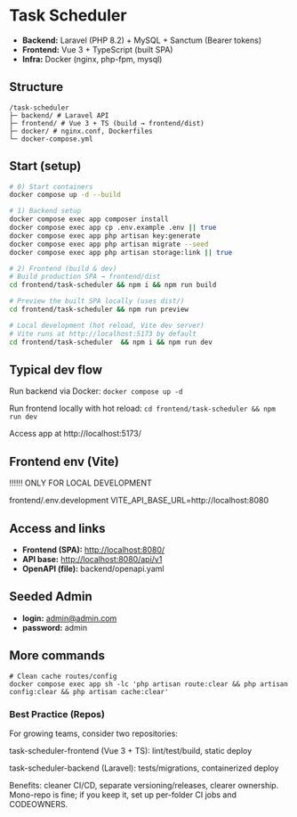# Task Scheduler 

- **Backend:** Laravel (PHP 8.2) + MySQL + Sanctum (Bearer tokens)
- **Frontend:** Vue 3 + TypeScript (built SPA)
- **Infra:** Docker (nginx, php-fpm, mysql)

## Structure

```
/task-scheduler
├─ backend/ # Laravel API
├─ frontend/ # Vue 3 + TS (build → frontend/dist)
├─ docker/ # nginx.conf, Dockerfiles
└─ docker-compose.yml
```

## Start (setup)

```bash
# 0) Start containers
docker compose up -d --build

# 1) Backend setup
docker compose exec app composer install
docker compose exec app cp .env.example .env || true
docker compose exec app php artisan key:generate
docker compose exec app php artisan migrate --seed
docker compose exec app php artisan storage:link || true

# 2) Frontend (build & dev)
# Build production SPA → frontend/dist
cd frontend/task-scheduler && npm i && npm run build 

# Preview the built SPA locally (uses dist/)
cd frontend/task-scheduler && npm run preview

# Local development (hot reload, Vite dev server)
# Vite runs at http://localhost:5173 by default
cd frontend/task-scheduler  && npm i && npm run dev
```
## Typical dev flow
Run backend via Docker: 
```docker compose up -d```

Run frontend locally with hot reload: 
```cd frontend/task-scheduler && npm run dev ```

Access app at http://localhost:5173/

## Frontend env (Vite) 
!!!!!! ONLY FOR LOCAL DEVELOPMENT

frontend/.env.development
VITE_API_BASE_URL=http://localhost:8080

## Access and links

* **Frontend (SPA):** [http://localhost:8080/](http://localhost:8080/)
* **API base:** [http://localhost:8080/api/v1](http://localhost:8080/api/v1)
* **OpenAPI (file):** backend/openapi.yaml

## Seeded Admin

* **login:** admin@admin.com
* **password:** admin

## More commands

```aiignore
# Clean cache routes/config
docker compose exec app sh -lc 'php artisan route:clear && php artisan config:clear && php artisan cache:clear'
```
### Best Practice (Repos)

For growing teams, consider two repositories:

task-scheduler-frontend (Vue 3 + TS): lint/test/build, static deploy

task-scheduler-backend (Laravel): tests/migrations, containerized deploy

Benefits: cleaner CI/CD, separate versioning/releases, clearer ownership.
Mono-repo is fine; if you keep it, set up per-folder CI jobs and CODEOWNERS.